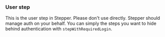 ### User step

This is the user step in Stepper. Please don't use directly. Stepper should manage auth on your behalf. You can simply the steps you want to hide behind authentication with `stepWithRequiredLogin`.